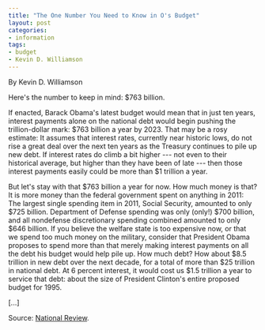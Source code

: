 ```yaml
---
title: "The One Number You Need to Know in O's Budget"
layout: post
categories:
- information
tags:
- budget
- Kevin D. Williamson
---
```


By Kevin D. Williamson

Here's the number to keep in mind: $763 billion.

If enacted, Barack Obama's latest budget would mean that in just ten years, interest payments alone on the national debt would begin pushing the trillion-dollar mark: $763 billion a year by 2023. That may be a rosy estimate: It assumes that interest rates, currently near historic lows, do not rise a great deal over the next ten years as the Treasury continues to pile up new debt. If interest rates do climb a bit higher --- not even to their historical average, but higher than they have been of late --- then those interest payments easily could be more than $1 trillion a year.

But let's stay with that $763 billion a year for now. How much money is that? It is more money than the federal government spent on anything in 2011: The largest single spending item in 2011, Social Security, amounted to only $725 billion. Department of Defense spending was only (only!) $700 billion, and all nondefense discretionary spending combined amounted to only $646 billion. If you believe the welfare state is too expensive now, or that we spend too much money on the military, consider that President Obama proposes to spend more than that merely making interest payments on all the debt his budget would help pile up. How much debt? How about $8.5 trillion in new debt over the next decade, for a total of more than $25 trillion in national debt. At 6 percent interest, it would cost us $1.5 trillion a year to service that debt: about the size of President Clinton's entire proposed budget for 1995.

\[...\]

Source: [National Review](https://www.nationalreview.com/).